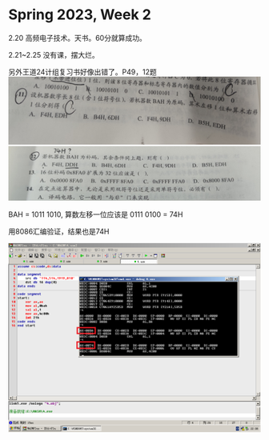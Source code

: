# Spring 2023, Week 2

2.20 高频电子技术。天书。60分就算成功。

2.21~2.25 没有课，摆大烂。

另外王道24计组复习书好像出错了。P49，12题
![CCP1](.assets/ccp1.jpg)
![CCP2](.assets/ccp2.jpg)

BAH = 1011 1010, 算数左移一位应该是 0111 0100 = 74H

用8086汇编验证，结果也是74H

![Shift Arithmetic Left](.assets/sal.png)